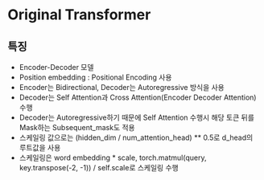 # Original Transformer

## 특징
- Encoder-Decoder 모델
- Position embedding : Positional Encoding 사용
- Encoder는 Bidirectional, Decoder는 Autoregressive 방식을 사용
- Decoder는 Self Attention과 Cross Attention(Encoder Decoder Attention) 수행
- Decoder는 Autoregressive하기 때문에 Self Attention 수행시 해당 토큰 뒤를 Mask하는 Subsequent_mask도 적용
- 스케일링 값으로는 (hidden_dim / num_attention_head) ** 0.5로 d_head의 루트값을 사용
- 스케일링은 word embedding * scale, torch.matmul(query, key.transpose(-2, -1)) / self.scale로 스케일링 수행

